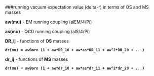 
###running vacuum expectation value (delta-r) in terms of OS and MS masses

**aw(mu)** - EM running coupling (alEM/4/Pi)

**as(mu)** - QCD running coupling (alS/4/Pi)

**DR_ij**  - functions of **OS** masses

**`dr(mu) = awBorn (1 + aw*DR_10 + aw*as*DR_11 + aw^2*DR_20 + ...)`**

**dr_ij**  - functions of **MS** masses

**`dr(mu) = awBorn (1 + aw*dr_10 + aw*as*dr_11 + aw^2*dr_20 + ...)`**



